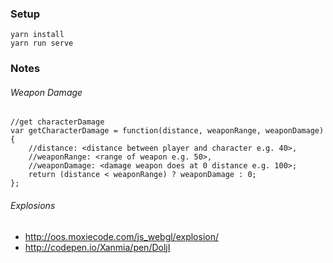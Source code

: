 ### Setup
```
yarn install
yarn run serve
```

### Notes

###### Weapon Damage
```
//get characterDamage
var getCharacterDamage = function(distance, weaponRange, weaponDamage){
    //distance: <distance between player and character e.g. 40>,
    //weaponRange: <range of weapon e.g. 50>,
    //weaponDamage: <damage weapon does at 0 distance e.g. 100>;
    return (distance < weaponRange) ? weaponDamage : 0;
};
```

###### Explosions
* http://oos.moxiecode.com/js_webgl/explosion/
* http://codepen.io/Xanmia/pen/DoljI

